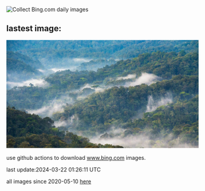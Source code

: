 ![Collect Bing.com daily images](https://github.com/counter2015/bing-daily-images/workflows/Collect%20Bing.com%20daily%20images/badge.svg)
## lastest image:
![](images/BwindiNationalForest.jpg)

use github actions to download www.bing.com images.

last update:2024-03-22 01:26:11 UTC

all images since 2020-05-10 [here](https://github.com/counter2015/bing-daily-images/tree/master/images) 
